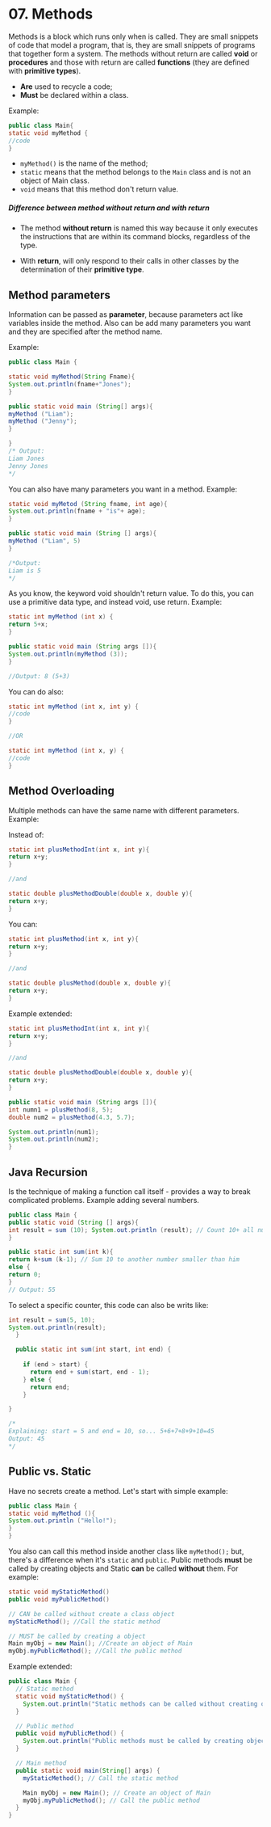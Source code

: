 # 07. Methods

Methods is a block which runs only when is called. They are small snippets of code that model a program, that is, they are small snippets of programs that together form a system.
The methods without return are called **void** or **procedures** and those with return are called **functions** (they are defined with **primitive types**).
- **Are** used to recycle a code;
- **Must** be declared within a class.

Example:

```java
public class Main{
static void myMethod {
//code
}
```

- ``myMethod()`` is the name of the method;
- ``static`` means that the method belongs to  the ``Main`` class and is not an object of Main class.
- ``void`` means that this method don't return value.

##### Difference between method without return and with return
- The method **without return** is named this way because it only executes the instructions that are within its command blocks, regardless of the type.

- With **return**, will only respond to their calls in other classes by the determination of their **primitive type**.

## Method parameters

Information can be passed as **parameter**, because parameters act like variables inside the method. Also can be add many parameters you want and they are specified after the method name.

Example:

```java
public class Main {

static void myMethod(String Fname){
System.out.println(fname+"Jones");
}

public static void main (String[] args){
myMethod ("Liam");
myMethod ("Jenny");
}

}
/* Output: 
Liam Jones 
Jenny Jones
*/
```

You can also have many parameters you want in a method. Example:

```java
static void myMetod (String fname, int age){
System.out.println(fname + "is"+ age);
}

public static void main (String [] args){
myMethod ("Liam", 5)
}

/*Output:
Liam is 5
*/
```

As you know, the keyword void shouldn't return value. To do this, you can use a primitive data type, and instead void, use return. Example:

```java
static int myMethod (int x) {
return 5+x;
}

public static void main (String args []){
System.out.println(myMethod (3));
} 

//Output: 8 (5+3)
```

You can do also:

```java
static int myMethod (int x, int y) {
//code
}

//OR

static int myMethod (int x, y) {
//code
}
```

## Method Overloading

Multiple methods can have the same name with different parameters. Example:

Instead of:

```java
static int plusMethodInt(int x, int y){
return x+y;
}

//and

static double plusMethodDouble(double x, double y){
return x+y;
}
```

You can:

```java
static int plusMethod(int x, int y){
return x+y;
}

//and

static double plusMethod(double x, double y){
return x+y;
}
```

Example extended:

```java
static int plusMethodInt(int x, int y){
return x+y;
}

//and

static double plusMethodDouble(double x, double y){
return x+y;
}

public static void main (String args []){
int numn1 = plusMethod(8, 5);
double num2 = plusMethod(4.3, 5.7); 

System.out.println(num1);
System.out.println(num2);
} 
```

## Java Recursion 

Is the technique of making
a function call itself - provides a way to break complicated problems. Example adding several numbers.

```java
public class Main { 
public static void (String [] args){
int result = sum (10); System.out.println (result); // Count 10+ all numbers under himself. Like: 10+9+8+7... until 0.
}

public static int sum(int k){
return k+sum (k-1); // Sum 10 to another number smaller than him
else {
return 0;
}
// Оutput: 55
```


To select a specific counter, this code can also be writs like:

```java
int result = sum(5, 10);
System.out.println(result);
  }

  public static int sum(int start, int end) {
  
    if (end > start) {
      return end + sum(start, end - 1);
    } else {
      return end;
    }

}

/*
Explaining: start = 5 and end = 10, so... 5+6+7+8+9+10=45
Output: 45
*/
````

## Public vs. Static

Have no secrets create a method. Let's start with simple example:

```java
public class Main { 
static void myMethod (){
System.out.println ("Hello!");
}
}
```

You also can call this method inside another class like ``myMethod();`` but, there's a difference when it's ``static`` and ``public``. Public methods **must** be called by creating objects and Static **can** be called **without** them. For example:

```java
static void myStaticMethod()
public void myPublicMethod()

// CAN be called without create a class object
myStaticMethod(); //Call the static method

// MUST be called by creating a object
Main myObj = new Main(); //Create an object of Main
myObj.myPublicMethod(); //Call the public method
```

Example extended:

```java
public class Main {
  // Static method
  static void myStaticMethod() {
    System.out.println("Static methods can be called without creating objects");
  }

  // Public method
  public void myPublicMethod() {
    System.out.println("Public methods must be called by creating objects");
  }

  // Main method
  public static void main(String[] args) {
    myStaticMethod(); // Call the static method

    Main myObj = new Main(); // Create an object of Main
    myObj.myPublicMethod(); // Call the public method
  }
}

```